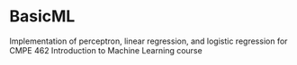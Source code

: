# BasicML
Implementation of perceptron, linear regression, and logistic regression for CMPE 462 Introduction to Machine Learning course
